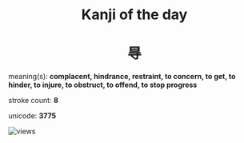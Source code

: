 <h1 align="center">Kanji of the day</h1>
<h1 align="center">㝵</h1>
<p align="left">meaning(s): <b>complacent, hindrance, restraint, to concern, to get, to hinder, to injure, to obstruct, to offend, to stop progress</b></p>
<p align="left">stroke count: <b>8</b></p>
<p align="left">unicode: <b>3775</b></p>
<p align="left"><img src="https://komarev.com/ghpvc/?username=tristanwagner-kanjioftheday&label=Views&color=0e75b6&style=flat" alt="views"/></p>
